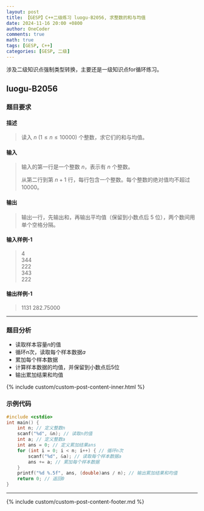 ```yaml
---
layout: post
title: 【GESP】C++二级练习 luogu-B2056, 求整数的和与均值
date: 2024-11-16 20:00 +0800
author: OneCoder
comments: true
math: true
tags: [GESP, C++]
categories: [GESP, 二级]
---
```

涉及二级知识点强制类型转换，主要还是一级知识点for循环练习。

<!--more-->

## luogu-B2056

### 题目要求

#### 描述

>读入 $n$ ($1\le n\le 10000$) 个整数，求它们的和与均值。

#### 输入

>输入的第一行是一个整数 $n$，表示有 $n$ 个整数。
>
>从第二行到第 $n+1$ 行，每行包含一个整数。每个整数的绝对值均不超过 $10000$。

#### 输出

>输出一行，先输出和，再输出平均值（保留到小数点后 $5$ 位），两个数间用单个空格分隔。

#### 输入样例-1

>4  
>344  
>222  
>343  
>222

#### 输出样例-1

>1131 282.75000

---

### 题目分析

- 读取样本容量$n$的值
- 循环$n$次，读取每个样本数据$a$
- 累加每个样本数据
- 计算样本数据的均值，并保留到小数点后5位
- 输出累加结果和均值

{% include custom/custom-post-content-inner.html %}

### 示例代码

```cpp
#include <cstdio>
int main() {
    int n; // 定义整数n
    scanf("%d", &n); // 读取n的值
    int a; // 定义整数a
    int ans = 0; // 定义累加结果ans
    for (int i = 0; i < n; i++) { // 循环n次
        scanf("%d", &a); // 读取每个样本数据a
        ans += a; // 累加每个样本数据
    }
    printf("%d %.5f", ans, (double)ans / n); // 输出累加结果和均值
    return 0; // 返回0
}
```

---

{% include custom/custom-post-content-footer.md %}
